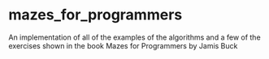 # mazes_for_programmers
An implementation of all of the examples of the algorithms and a few of the exercises shown in the book Mazes for Programmers by Jamis Buck
